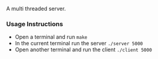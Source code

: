 A multi threaded server.

### Usage Instructions
- Open a terminal and run `make`
- In the current terminal run the server `./server 5000`
- Open another terminal and run the client `./client 5000`
